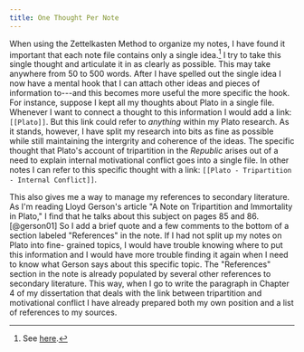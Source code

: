 ```yaml
---
title: One Thought Per Note
---
```


When using the Zettelkasten Method to organize my notes, I have
found it important that each note file contains only a single
idea.[^tkn]  I try to take this single thought and articulate it in
as clearly as possible.  This may take anywhere from 50 to 500
words.  After I have spelled out the single idea I now have a
mental hook that I can attach other ideas and pieces of information
to---and this becomes more useful the more specific the hook.  For
instance, suppose I kept all my thoughts about Plato in a single
file.  Whenever I want to connect a thought to this information I
would add a link: `[[Plato]]`.  But this link could refer to
*anything* within my Plato research.  As it stands, however, I have
split my research into bits as fine as possible while still
maintaining the intergrity and coherence of the ideas.  The
specific thought that Plato's account of tripartition in the
*Republic* arises out of a need to explain internal motivational
conflict goes into a single file.  In other notes I can refer to
this specific thought with a link: `[[Plato - Tripartition -
Internal Conflict]]`.

This also gives me a way to manage my references to secondary
literature.  As I'm reading Lloyd Gerson's article "A Note on
Tripartition and Immortality in Plato," I find that he talks about
this subject on pages 85 and 86.[@gerson01]  So I add a brief quote
and a few comments to the bottom of a section labeled "References"
in the note.  If I had not split up my notes on Plato into fine-
grained topics, I would have trouble knowing where to put this
information and I would have more trouble finding it again when I
need to know what Gerson says about this specific topic.  The
"References" section in the note is already populated by several
other references to secondary literature.  This way, when I go to
write the paragraph in Chapter 4 of my dissertation that deals with
the link between tripartition and motivational conflict I have
already prepared both my own position and a list of references to
my sources.


[^tkn]: See [here](http://takingnotenow.blogspot.com/2013/10/one-idea-one-factagain.html).

